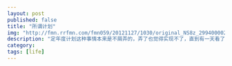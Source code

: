 ```yaml
---
layout: post
published: false
title: "所谓计划"
img: "http://fmn.rrfmn.com/fmn059/20121127/1030/original_NS8z_299400002812118f.jpg"
description: "定年度计划这种事情本来是不屑弄的，弄了也觉得实现不了，直到有一天看了偶像的一条微博，受了刺激，就业开始定所谓的年度计划了。"
category: 
tags: [life]
---
```


